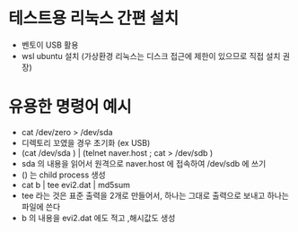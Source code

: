 # 테스트용 리눅스 간편 설치 
- 벤토이 USB 활용
- wsl ubuntu 설치
(가상환경 리눅스는 디스크 접근에 제한이 있으므로 직접 설치 권장)

# 유용한 명령어 예시

- cat /dev/zero > /dev/sda
 - 디렉토리 꼬였을 경우 초기화 (ex USB)
- (cat /dev/sda ) | (telnet naver.host ; cat > /dev/sdb )
 - sda 의 내용을 읽어서 원격으로 naver.host 에 접속하여 /dev/sdb 에 쓰기
 - () 는 child process 생성
- cat b | tee evi2.dat | md5sum 
 - tee 라는 것은 표준 출력을 2개로 만들어서, 하나는 그대로 출력으로 보내고 하나는 파일에 쓴다
 - b 의 내용을 evi2.dat 에도 적고 ,해시값도 생성
